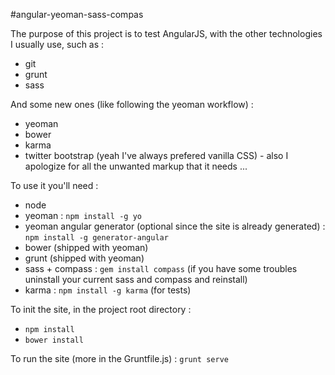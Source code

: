 #angular-yeoman-sass-compas

The purpose of this project is to test AngularJS, with the other technologies I usually use, such as :

* git
* grunt
* sass

And some new ones (like following the yeoman workflow) :

* yeoman
* bower
* karma
* twitter bootstrap (yeah I've always prefered vanilla CSS) - also I apologize for all the unwanted markup that it needs ...

To use it you'll need :

* node
* yeoman : `npm install -g yo`
* yeoman angular generator (optional since the site is already generated) : `npm install -g generator-angular`
* bower (shipped with yeoman)
* grunt (shipped with yeoman)
* sass + compass : `gem install compass` (if you have some troubles uninstall your current sass and compass and reinstall)
* karma : `npm install -g karma` (for tests)

To init the site, in the project root directory :

* `npm install`
* `bower install`

To run the site (more in the Gruntfile.js) : `grunt serve`